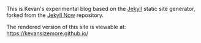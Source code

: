 This is Kevan's experimental blog based on the [Jekyll](https://github.com/jekyll/jekyll) static site generator, forked from the [Jekyll Now](https://github.com/barryclark/jekyll-now) repository.

The rendered version of this site is viewable at: <https://kevansizemore.github.io/>
